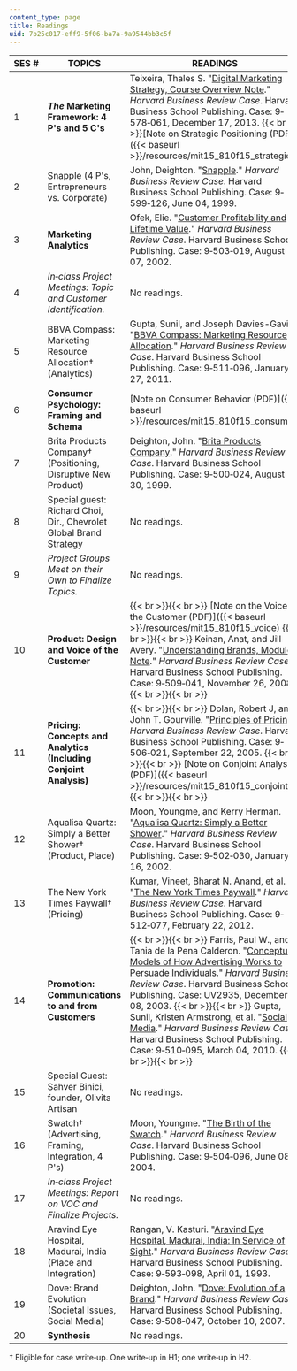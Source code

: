 ```yaml
---
content_type: page
title: Readings
uid: 7b25c017-eff9-5f06-ba7a-9a9544bb3c5f
---
```


| SES # | TOPICS | READINGS |
| --- | --- | --- |
| 1 | _**The**_ **Marketing Framework: 4 P's and 5 C's** | Teixeira, Thales S. "[Digital Marketing Strategy, Course Overview Note](https://hbr.org/product/digital-marketing-strategy-course-overview-note/514087-PDF-ENG)." _Harvard Business Review Case_. Harvard Business School Publishing. Case: 9‐578‐061, December 17, 2013.  {{< br >}}[Note on Strategic Positioning (PDF)]({{< baseurl >}}/resources/mit15_810f15_strategic) |
| 2 | Snapple (4 P's, Entrepreneurs vs. Corporate) | John, Deighton. "[Snapple](https://hbr.org/product/snapple/599126-PDF-ENG)." _Harvard Business Review Case_. Harvard Business School Publishing. Case: 9‐599‐126, June 04, 1999. |
| 3 | **Marketing Analytics** | Ofek, Elie. "[Customer Profitability and Lifetime Value](https://hbr.org/product/customer-profitability-and-lifetime-value/503019-PDF-ENG)." _Harvard Business Review Case_. Harvard Business School Publishing. Case: 9‐503‐019, August 07, 2002. |
| 4 | _In‐class Project Meetings: Topic and Customer Identification._ | No readings. |
| 5 | BBVA Compass: Marketing Resource Allocation† (Analytics) | Gupta, Sunil, and Joseph Davies-Gavin. "[BBVA Compass: Marketing Resource Allocation](https://hbr.org/product/bbva-compass-marketing-resource-allocation/511096-PDF-ENG)." _Harvard Business Review Case_. Harvard Business School Publishing. Case: 9‐511‐096, January 27, 2011. |
| 6 | **Consumer Psychology: Framing and Schema** | [Note on Consumer Behavior (PDF)]({{< baseurl >}}/resources/mit15_810f15_consumer) |
| 7 | Brita Products Company† (Positioning, Disruptive New Product) | Deighton, John. "[Brita Products Company](https://hbr.org/product/brita-products-co/500024-PDF-ENG)." _Harvard Business Review Case_. Harvard Business School Publishing. Case: 9‐500‐024, August 30, 1999. |
| 8 | Special guest: Richard Choi, Dir., Chevrolet Global Brand Strategy | No readings. |
| 9 | _Project Groups Meet on their Own to Finalize Topics._ | No readings. |
| 10 | **Product: Design and Voice of the Customer** |  {{< br >}}{{< br >}} [Note on the Voice of the Customer (PDF)]({{< baseurl >}}/resources/mit15_810f15_voice) {{< br >}}{{< br >}} Keinan, Anat, and Jill Avery. "[Understanding Brands, Module Note](https://hbr.org/product/understanding-brands-module-note/509041-PDF-ENG)." _Harvard Business Review Case_. Harvard Business School Publishing. Case: 9‐509‐041, November 26, 2008. {{< br >}}{{< br >}}  |
| 11 | **Pricing: Concepts and Analytics (Including Conjoint Analysis)** |  {{< br >}}{{< br >}} Dolan, Robert J, and John T. Gourville. "[Principles of Pricing](http://hbr.org/product/principles-of-pricing/506021-PDF-ENG)." _Harvard Business Review Case_. Harvard Business School Publishing. Case: 9‐506‐021, September 22, 2005. {{< br >}}{{< br >}} [Note on Conjoint Analysis (PDF)]({{< baseurl >}}/resources/mit15_810f15_conjoint) {{< br >}}{{< br >}}  |
| 12 | Aqualisa Quartz: Simply a Better Shower† (Product, Place) | Moon, Youngme, and Kerry Herman. "[Aqualisa Quartz: Simply a Better Shower](https://hbr.org/product/aqualisa-quartz-simply-a-better-shower/502030-PDF-ENG)." _Harvard Business Review Case_. Harvard Business School Publishing. Case: 9‐502‐030, January 16, 2002. |
| 13 | The New York Times Paywall† (Pricing) | Kumar, Vineet, Bharat N. Anand, et al. "[The New York Times Paywall](https://hbr.org/product/the-new-york-times-paywall/512077-PDF-ENG)." _Harvard Business Review Case_. Harvard Business School Publishing. Case: 9‐512‐077, February 22, 2012. |
| 14 | **Promotion: Communications to and from Customers** |  {{< br >}}{{< br >}} Farris, Paul W., and Tania de la Pena Calderon. "[Conceptual Models of How Advertising Works to Persuade Individuals](https://hbr.org/product/conceptual-models-of-how-advertising-works-to-persuade-individuals/UV2935-PDF-ENG)." _Harvard Business Review Case_. Harvard Business School Publishing. Case: UV2935, December 08, 2003. {{< br >}}{{< br >}} Gupta, Sunil, Kristen Armstrong, et al. "[Social Media](https://hbr.org/product/social-media/510095-PDF-ENG)." _Harvard Business Review Case_. Harvard Business School Publishing. Case: 9‐510‐095, March 04, 2010. {{< br >}}{{< br >}}  |
| 15 | Special Guest: Sahver Binici, founder, Olivita Artisan | No readings. |
| 16 | Swatch† (Advertising, Framing, Integration, 4 P's) | Moon, Youngme. "[The Birth of the Swatch](https://hbr.org/product/birth-of-the-swatch/504096-PDF-ENG)." _Harvard Business Review Case_. Harvard Business School Publishing. Case: 9‐504‐096, June 08, 2004. |
| 17 | _In‐class Project Meetings: Report on VOC and Finalize Projects._ | No readings. |
| 18 | Aravind Eye Hospital, Madurai, India (Place and Integration) | Rangan, V. Kasturi. "[Aravind Eye Hospital, Madurai, India: In Service of Sight](https://hbr.org/product/aravind-eye-hospital-madurai-india-in-service-for-sight/593098-PDF-ENG)." _Harvard Business Review Case_. Harvard Business School Publishing. Case: 9‐593‐098, April 01, 1993. |
| 19 | Dove: Brand Evolution (Societal Issues, Social Media) | Deighton, John. "[Dove: Evolution of a Brand](https://hbr.org/product/dove-evolution-of-a-brand/508047-PDF-ENG)." _Harvard Business Review Case_. Harvard Business School Publishing. Case: 9‐508‐047, October 10, 2007. |
| 20 | **Synthesis** | No readings. 

† Eligible for case write‐up. One write‐up in H1; one write‐up in H2.